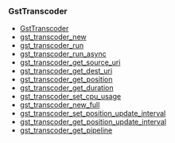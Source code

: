 ### GstTranscoder

* [GstTranscoder]()
* [gst_transcoder_new]()
* [gst_transcoder_run]()
* [gst_transcoder_run_async]()
* [gst_transcoder_get_source_uri]()
* [gst_transcoder_get_dest_uri]()
* [gst_transcoder_get_position]()
* [gst_transcoder_get_duration]()
* [gst_transcoder_set_cpu_usage]()
* [gst_transcoder_new_full]()
* [gst_transcoder_set_position_update_interval]()
* [gst_transcoder_get_position_update_interval]()
* [gst_transcoder_get_pipeline]()
